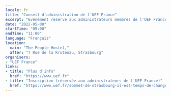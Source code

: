 ```yaml
---
locale: fr
title: "Conseil d'administration de l'UEF France"
excerpt: "Evénément réservé aux administrateurs membres de l'UEF France (sur invitation)."
date: "2022-05-08"
startTime: "09:00"
endTime: "11:00"
language: "Français"
location:
  main: "The People Hostel,"
  after: "7 Rue de la Krutenau, Strasbourg"
organisers:
- "UEF France"
links:
- title: "Plus d'info"
  href: "https://www.uef.fr"
- title: "Inscription (réservée aux administrateurs de l'UEF France)"
  href: "https://www.uef.fr/sommet-de-strasbourg-il-est-temps-de-changer-l-europe"
---
```

